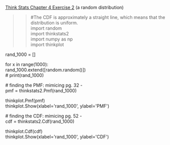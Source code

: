 [Think Stats Chapter 4 Exercise 2](http://greenteapress.com/thinkstats2/html/thinkstats2005.html#toc41) (a random distribution)

>> \#The CDF is approximately a straight line, which means that the distribution is uniform.  
import random  
import thinkstats2  
import numpy as np  
import thinkplot  
  
  
rand_1000 = []  
  
for x in range(1000):   
    rand_1000.extend([random.random()])  
\# print(rand_1000)  
  
\# finding the PMF: mimicing pg. 32 -   
pmf = thinkstats2.Pmf(rand_1000)  
  
thinkplot.Pmf(pmf)  
thinkplot.Show(xlabel='rand_1000', ylabel='PMF')  
  
  
\# finding the CDF: mimicing pg. 52 -   
cdf = thinkstats2.Cdf(rand_1000)  
  
thinkplot.Cdf(cdf)  
thinkplot.Show(xlabel='rand_1000', ylabel='CDF')  
